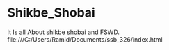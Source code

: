 # Shikbe_Shobai
It Is all About shikbe shobai and FSWD.
file:///C:/Users/Ramid/Documents/ssb_326/index.html
